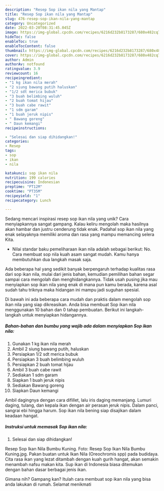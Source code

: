 ```yaml
---
description: "Resep Sop ikan nila yang Mantap"
title: "Resep Sop ikan nila yang Mantap"
slug: 476-resep-sop-ikan-nila-yang-mantap
category: Uncategorized
date: 2022-03-20T08:31:45.045Z
image: https://img-global.cpcdn.com/recipes/6216d232b8173287/680x482cq70/sop-ikan-nila-foto-resep-utama.jpg
hideToc: false
enableToc: true
enableTocContent: false
thumbnail: https://img-global.cpcdn.com/recipes/6216d232b8173287/680x482cq70/sop-ikan-nila-foto-resep-utama.jpg
cover: https://img-global.cpcdn.com/recipes/6216d232b8173287/680x482cq70/sop-ikan-nila-foto-resep-utama.jpg
author: Admin
authorAv: notfound
ratingvalue: 3.9
reviewcount: 16
recipeingredient:
- "1 kg ikan nila merah"
- "2 siung bawang putih haluskan"
- "1/2 sdt merica bubuk"
- "3 buah belimbing wuluh"
- "2 buah tomat hijau"
- "3 buah cabe rawit"
- "1 sdm garam"
- "1 buah jeruk nipis"
- " Bawang goreng"
- " Daun kemangi"
recipeinstructions:

- "Selesai dan siap dihidangkan!"
categories:
- Resep
tags:
- sop
- ikan
- nila

katakunci: sop ikan nila 
nutrition: 199 calories
recipecuisine: Indonesian
preptime: "PT12M"
cooktime: "PT35M"
recipeyield: "1"
recipecategory: Lunch

---
```





Sedang mencari inspirasi resep sop ikan nila yang unik? Cara menyiapkannya sangat gampang. Kalau keliru mengolah maka hasilnya akan hambar dan justru cenderung tidak enak. Padahal sop ikan nila yang enak selayaknya memiliki aroma dan rasa yang mampu memancing selera Kita.





- Nilai standar baku pemeliharaan ikan nila adalah sebagai berikut: No. Cara membuat sop nila kuah asam sangat mudah. Kamu hanya membutuhkan dua langkah masak saja.

Ada beberapa hal yang sedikit banyak berpengaruh terhadap kualitas rasa dari sop ikan nila, mulai dari jenis bahan, kemudian pemilihan bahan segar sampai cara mengolah dan menghidangkannya. Tidak usah pusing jika mau menyiapkan sop ikan nila yang enak di mana pun kamu berada, karena asal sudah tahu triknya maka hidangan ini mampu jadi suguhan spesial.






Di bawah ini ada beberapa cara mudah dan praktis dalam mengolah sop ikan nila yang siap dikreasikan. Anda bisa membuat Sop ikan nila menggunakan 10 bahan dan 0 tahap pembuatan. Berikut ini langkah-langkah untuk menyiapkan hidangannya.

<!--inarticleads1-->

##### Bahan-bahan dan bumbu yang wajib ada dalam menyiapkan Sop ikan nila:

1. Gunakan 1 kg ikan nila merah
1. Ambil 2 siung bawang putih, haluskan
1. Persiapkan 1/2 sdt merica bubuk
1. Persiapkan 3 buah belimbing wuluh
1. Persiapkan 2 buah tomat hijau
1. Ambil 3 buah cabe rawit
1. Sediakan 1 sdm garam
1. Siapkan 1 buah jeruk nipis
1. Sediakan  Bawang goreng
1. Siapkan  Daun kemangi


Ambil dagingnya dengan cara difillet, lalu iris daging memanjang. Lumuri daging, tulang, dan kepala ikan dengan air perasan jeruk nipis. Dalam panci, sangrai ebi hingga harum. Sop ikan nila bening siap disajikan dalam keadaan hangat. 

<!--inarticleads2-->

##### Instruksi untuk memasak Sop ikan nila:


1. Selesai dan siap dihidangkan!

Resep Sop Ikan Nila Bumbu Kuning. Foto: Resep Sop Ikan Nila Bumbu Kuning.jpg. Pakan buatan untuk Ikan Nila (Oreochromis spp) pada budidaya. Cita rasa ikan yang lezat ditambah dengan kuah gurih hangat, akan semakin menambah nafsu makan kita. Sup ikan di Indonesia biasa ditemukan dengan bahan dasar berbagai jenis ikan. 

Gimana nih? Gampang kan? Itulah cara membuat sop ikan nila yang bisa anda lakukan di rumah. Selamat menikmati
